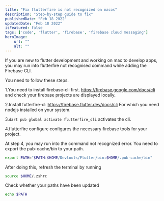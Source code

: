 ```yaml
---
title: "Fix flutterfire is not recognized on macos"
description: "Step-by-step guide to fix"
publishedDate: "Feb 18 2022"
updatedDate: "Feb 18 2022"
isFeatured: false
tags: ['code', 'flutter', 'firebase', 'firebase cloud messaging']
heroImage:
    url: ""
    alt: ""
---
```


If you are new to flutter development and working on mac to develop apps, you may run into flutterfire not recognised command while adding the Firebase CLI.

You need to follow these steps.

1.You need to install firebase-cli first. https://firebase.google.com/docs/cli and check your firebase projects are displayed locally.

2.Install futterfire-cli https://firebase.flutter.dev/docs/cli For which you need nodejs installed on your system.

3.```dart pub global activate flutterfire_cli``` activates the cli.

4.flutterfire configure configures the necessary firebase tools for your project.

At step 4, you may run into the command not recognized error. You need to export the pub-cache/bin to your path.

```bash
export PATH="$PATH:$HOME/Devtools/Flutter/bin:$HOME/.pub-cache/bin"
```

After doing this, refresh the terminal by running
```bash
source $HOME/.zshrc
```

Check whether your paths have been updated
```bash
echo $PATH
```
